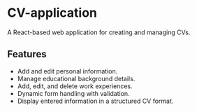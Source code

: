 # CV-application

A React-based web application for creating and managing CVs.

## Features

- Add and edit personal information.
- Manage educational background details.
- Add, edit, and delete work experiences.
- Dynamic form handling with validation.
- Display entered information in a structured CV format.

